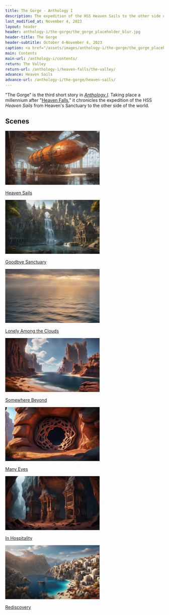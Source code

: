 ```yaml
---
title: The Gorge - Anthology I
description: The expedition of the HSS Heaven Sails to the other side of the world
last_modified_at: November 4, 2023
layout: header
header: anthology-i/the-gorge/the_gorge_placeholder_blur.jpg
header-title: The Gorge
header-subtitle: October 4–November 4, 2023
caption: <a href="/assets/images/anthology-i/the-gorge/the_gorge_placeholder.jpg" target="_blank">AI placeholder artwork</a> generated above using <a href="https://creator.nightcafe.studio/creation/s4qK7NOZ5nVk1PMPJJDG" target="_blank">SDXL 1.0</a> — <a href="https://creativecommons.org/publicdomain/zero/1.0/" target="_blank">CC0 1.0</a>
main: Contents
main-url: /anthology-i/contents/
return: The Valley
return-url: /anthology-i/heaven-falls/the-valley/
advance: Heaven Sails
advance-url: /anthology-i/the-gorge/heaven-sails/
---
```


"The Gorge" is the third short story in *[Anthology I](/anthology-i/)*. Taking place a millennium after "[Heaven Falls](/anthology-i/heaven-falls/)," it chronicles the expedition of the HSS *Heaven Sails* from Heaven's Sanctuary to the other side of the world.

## Scenes
<div markdown=0>
    <a class="feature option cropped" href="/anthology-i/the-gorge/heaven-sails/">
        <img src="/assets/images/anthology-i/the-gorge/heaven_sails_placeholder_small.jpg" alt="Heaven Sails placeholder artwork">
        <div><p>Heaven Sails</p></div>
    </a>
    <a class="feature option cropped" href="/anthology-i/the-gorge/goodbye-sanctuary/">
        <img src="/assets/images/anthology-i/the-gorge/goodbye_sanctuary_placeholder_small.jpg" alt="Goodbye Sanctuary placeholder artwork">
        <div><p>Goodbye Sanctuary</p></div>
    </a>
    <a class="feature option cropped" href="/anthology-i/the-gorge/lonely-among-the-clouds/">
        <img src="/assets/images/anthology-i/the-gorge/lonely_among_the_clouds_placeholder_small.jpg" alt="Lonely Among the Clouds placeholder artwork">
        <div><p>Lonely Among the Clouds</p></div>
    </a>
    <a class="feature option cropped" href="/anthology-i/the-gorge/somewhere-beyond/">
        <img src="/assets/images/anthology-i/the-gorge/somewhere_beyond_placeholder_small.jpg" alt="Somewhere Beyond placeholder artwork">
        <div><p>Somewhere Beyond</p></div>
    </a>
    <a class="feature option cropped" href="/anthology-i/the-gorge/many-eyes/">
        <img src="/assets/images/anthology-i/the-gorge/many_eyes_placeholder_small.jpg" alt="Many Eyes placeholder artwork">
        <div><p>Many Eyes</p></div>
    </a>
    <a class="feature option cropped" href="/anthology-i/the-gorge/in-hospitality/">
        <img src="/assets/images/anthology-i/the-gorge/in_hospitality_placeholder_small.jpg" alt="In Hospitality placeholder artwork">
        <div><p>In Hospitality</p></div>
    </a>
    <a class="feature option cropped" href="/anthology-i/the-gorge/rediscovery/">
        <img src="/assets/images/anthology-i/the-gorge/rediscovery_placeholder_small.jpg" alt="Rediscovery placeholder artwork">
        <div><p>Rediscovery</p></div>
    </a>
</div>